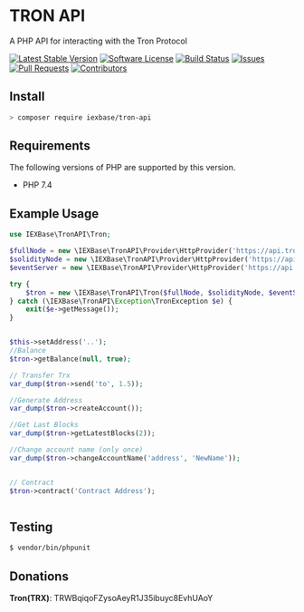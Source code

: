 # TRON API
A PHP API for interacting with the Tron Protocol

[![Latest Stable Version](https://poser.pugx.org/iexbase/tron-api/version)](https://packagist.org/packages/iexbase/tron-api)
[![Software License](https://img.shields.io/badge/license-MIT-brightgreen.svg?style=flat-square)](LICENSE)
[![Build Status](https://api.travis-ci.com/iexbase/tron-api.svg?branch=master)](https://travis-ci.com/iexbase/tron-api)
[![Issues](https://img.shields.io/github/issues/iexbase/tron-api.svg)](https://github.com/iexbase/tron-api/issues)
[![Pull Requests](https://img.shields.io/github/issues-pr/iexbase/tron-api.svg)](https://github.com/iexbase/tron-api/pulls)
[![Contributors](https://img.shields.io/github/contributors/iexbase/tron-api.svg)](https://github.com/iexbase/tron-api/graphs/contributors)

## Install

```bash
> composer require iexbase/tron-api
```
## Requirements

The following versions of PHP are supported by this version.

* PHP 7.4

## Example Usage

```php
use IEXBase\TronAPI\Tron;

$fullNode = new \IEXBase\TronAPI\Provider\HttpProvider('https://api.trongrid.io');
$solidityNode = new \IEXBase\TronAPI\Provider\HttpProvider('https://api.trongrid.io');
$eventServer = new \IEXBase\TronAPI\Provider\HttpProvider('https://api.trongrid.io');

try {
    $tron = new \IEXBase\TronAPI\Tron($fullNode, $solidityNode, $eventServer);
} catch (\IEXBase\TronAPI\Exception\TronException $e) {
    exit($e->getMessage());
}


$this->setAddress('..');
//Balance
$tron->getBalance(null, true);

// Transfer Trx
var_dump($tron->send('to', 1.5));

//Generate Address
var_dump($tron->createAccount());

//Get Last Blocks
var_dump($tron->getLatestBlocks(2));

//Change account name (only once)
var_dump($tron->changeAccountName('address', 'NewName'));


// Contract
$tron->contract('Contract Address');



```

## Testing

``` bash
$ vendor/bin/phpunit
```

## Donations
**Tron(TRX)**: TRWBqiqoFZysoAeyR1J35ibuyc8EvhUAoY

